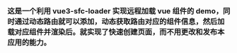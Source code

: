 ### 这是一个利用 vue3-sfc-loader 实现远程加载 vue 组件的 demo，同时通过动态路由就可以添加，动态获取路由对应的组件信息，然后加载对应组件并渲染后。就实现了快速创建页面，而不用更改和发布本应用的能力。
